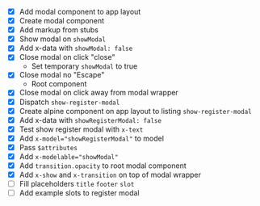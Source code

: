 - [x] Add modal component to app layout
- [x] Create modal component
- [x] Add markup from stubs
- [x] Show modal on `showModal`
- [x] Add x-data with `showModal: false`
- [x] Close modal on click "close"
  - Set temporary `showModal` to true
- [x] Close modal no "Escape"
  - Root component
- [x] Close modal on click away from modal wrapper
- [x] Dispatch `show-register-modal`
- [x] Create alpine component on app layout to listing `show-register-modal`
- [x] Add x-data with `showRegisterModal: false`
- [x] Test show register modal with `x-text`
- [x] Add `x-model="showRegisterModal"` to model
- [x] Pass `$attributes`
- [x] Add `x-modelable="showModal"`
- [x] Add `transition.opacity` to root modal component
- [x] Add `x-show` and `x-transition` on top of modal wrapper
- [ ] Fill placeholders `title` `footer` `slot`
- [ ] Add example slots to register modal
